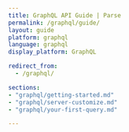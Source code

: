 ```yaml
---
title: GraphQL API Guide | Parse
permalink: /graphql/guide/
layout: guide
platform: graphql
language: graphql
display_platform: GraphQL

redirect_from:
  - /graphql/

sections:
- "graphql/getting-started.md"
- "graphql/server-customize.md"
- "graphql/your-first-query.md"

---
```

